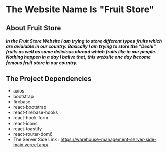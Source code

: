 # The Website Name Is "Fruit Store"

## About Fruit Store

##### In the Fruit Store Website I am trying to store different types fruits which are avialable in our country. Basically I am trying to store the "Deshi" fruits as well as some delicious abroad which fruits like in our people. Nothing happen in a day I belive that, this website one day become femous fruit store in our country.

## The Project Dependencies

- axios
- bootstrap
- firebase
- react-bootstrap
- react-firebase-hooks
- react-hook-form
- react-icons
- react-toastify
- react-router-dom6
- The Server Side Link :  https://warehouse-management-server-side-main.vercel.app/
